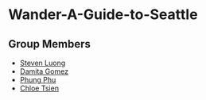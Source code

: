 # Wander-A-Guide-to-Seattle

## Group Members
- [Steven Luong](stluong@uw.edu) 
- [Damita Gomez](dgomez23@uw.edu)
- [Phung Phu](phungphu@uw.edu)
- [Chloe Tsien](ctsien@uw.edu)
